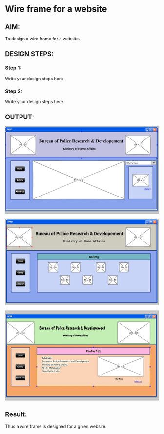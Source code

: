# Wire frame for a website

## AIM:
To design a wire frame for a website.

## DESIGN STEPS:

### Step 1:
Write your design steps here 

### Step 2:
Write your design steps here

## OUTPUT:
![output](./home.JPEG)



![output](./gallery.JPEG)

![output](./contact.JPEG)

## Result:

Thus a wire frame is designed for a given website.
